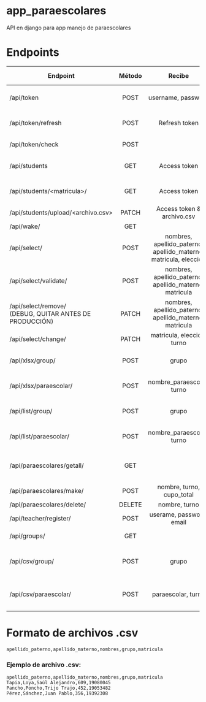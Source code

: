 # app_paraescolares
API en django para app manejo de paraescolares

# Endpoints

| Endpoint                           | Método  | Recibe                   | Regresa                      | Require autenticación |
| ---------------------------------- |:-------:|:------------------------:|:----------------------------:|:---------------------:|
| /api/token                         | POST    |username, password        |Refresh & access tokens       |No
| /api/token/refresh                 | POST    |Refresh token             |Refresh & access tokens       |No
| /api/token/check                   | POST    |                          |200 OK / 401 Unauthorized     |No
| /api/students                      | GET     |Access token              |Array de todos los estudiantes|Sí
| /api/students/\<matricula>/        | GET     |Access token              |Objeto con datos del alumno   |Sí
| /api/students/upload/<archivo.csv> | PATCH   |Access token & archivo.csv|200 OK / 401 Unauthorized     |Sí
| /api/wake/                         | GET     |                          |200 OK                        |No
| /api/select/                       | POST    |nombres, apellido_paterno, apellido_materno, matricula, eleccion|200 OK / 404 not found|No|
| /api/select/validate/              | POST    |nombres, apellido_paterno, apellido_materno, matricula|200 OK / 404 not found|No|
| /api/select/remove/ <br />(DEBUG, QUITAR ANTES DE PRODUCCIÓN)  | PATCH    |nombres, apellido_paterno, apellido_materno, matricula|200 OK / 404 not found|No|
| /api/select/change/                | PATCH   |matricula, eleccion, turno|200 OK                        |Sí|
| /api/xlsx/group/                   | POST    |grupo                     |Xlsx con alumnos del grupo    |Sí|
| /api/xlsx/paraescolar/             | POST    |nombre_paraescolar, turno             |Xlsx con alumnos de la paraescolar|Sí|
| /api/list/group/                   | POST    |grupo                     |Array con alumnos del grupo   |Sí|
| /api/list/paraescolar/             | POST    |nombre_paraescolar, turno             |Array con alumnos de la paraescolar|Sí|
| /api/paraescolares/getall/         | GET     |                          |Array con datos de todas las paraescolares|No|
| /api/paraescolares/make/           | POST    |nombre, turno, cupo_total |200 OK                        |Sí|
| /api/paraescolares/delete/         | DELETE  |nombre, turno             |200 OK                        |Sí|
| /api/teacher/register/             | POST    |userame, password, email  |200 OK                        |No|
| /api/groups/                       | GET     |                          |Array de grupos               |No|
| /api/csv/group/                    | POST    |grupo                     |CSV con datos de los alumnos del grupo       |Sí|
| /api/csv/paraescolar/              | POST    |paraescolar, turno        |CSV con datos de los alumnos de la paraescolar|Sí|

# Formato de archivos .csv
```apellido_paterno,apellido_materno,nombres,grupo,matricula```
### Ejemplo de archivo .csv:
```
apellido_paterno,apellido_materno,nombres,grupo,matricula
Tapia,Loya,Saúl Alejandro,609,19080045
Pancho,Poncho,Trijo Trajo,452,19053482
Pérez,Sánchez,Juan Pablo,356,19392308
```
